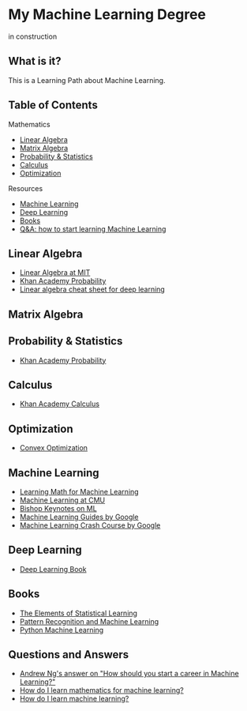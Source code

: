 # My Machine Learning Degree

in construction

## What is it?

This is a Learning Path about Machine Learning.

## Table of Contents

Mathematics
- [Linear Algebra](#linear-algebra)
- [Matrix Algebra](#matrix-algebra)
- [Probability & Statistics](#probability-&-statistics)
- [Calculus](#calculus)
- [Optimization](#optimization)

Resources
- [Machine Learning](#machine-learning)
- [Deep Learning](#deep-learning)
- [Books](#books)
- [Q&A: how to start learning Machine Learning](#questions-and-answers)

## Linear Algebra

- [Linear Algebra at MIT](https://ocw.mit.edu/courses/mathematics/18-06-linear-algebra-spring-2010/video-lectures/)
- [Khan Academy Probability](https://www.khanacademy.org/math/linear-algebra)
- [Linear algebra cheat sheet for deep learning](https://towardsdatascience.com/linear-algebra-cheat-sheet-for-deep-learning-cd67aba4526c)

## Matrix Algebra

## Probability & Statistics
- [Khan Academy Probability](https://www.khanacademy.org/math/probability)

## Calculus
- [Khan Academy Calculus](https://www.khanacademy.org/math/multivariable-calculus)

## Optimization
- [Convex Optimization](https://web.stanford.edu/class/ee364a/videos.html)

## Machine Learning
- [Learning Math for Machine Learning](https://blog.ycombinator.com/learning-math-for-machine-learning/)
- [Machine Learning at CMU](http://www.cs.cmu.edu/~tom/10701_sp11/lectures.shtml)
- [Bishop Keynotes on ML](https://www.microsoft.com/en-us/research/people/cmbishop/#!videos)
- [Machine Learning Guides by Google](https://developers.google.com/machine-learning/guides/)
- [Machine Learning Crash Course by Google](https://developers.google.com/machine-learning/crash-course/ml-intro)

## Deep Learning
- [Deep Learning Book](http://www.deeplearningbook.org/)

## Books

- [The Elements of Statistical Learning](https://web.stanford.edu/~hastie/Papers/ESLII.pdf)
- [Pattern Recognition and Machine Learning](http://users.isr.ist.utl.pt/~wurmd/Livros/school/Bishop%20-%20Pattern%20Recognition%20And%20Machine%20Learning%20-%20Springer%20%202006.pdf)
- [Python Machine Learning](https://www.amazon.com/Python-Machine-Learning-scikit-learn-TensorFlow/dp/1787125939)

## Questions and Answers

- [Andrew Ng's answer on "How should you start a career in Machine Learning?"](https://www.quora.com/How-should-you-start-a-career-in-Machine-Learning)
- [How do I learn mathematics for machine learning?](https://www.quora.com/How-do-I-learn-mathematics-for-machine-learning)
- [How do I learn machine learning?](https://www.quora.com/How-do-I-learn-machine-learning-1)
